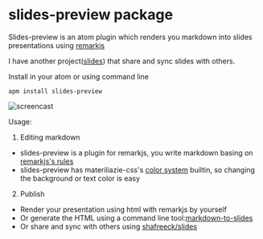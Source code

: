 # slides-preview package

Slides-preview is an atom plugin which renders you markdown into slides presentations using [remarkjs](http://remarkjs.com/#1)

I have another project([slides](http://github.com/shafreeck/slides)) that share and sync slides with others.

Install in your atom or using command line

```
apm install slides-preview
```
![screencast](https://raw.githubusercontent.com/shafreeck/slides-preview/master/resource/slides-preview-screencast.gif)

Usage:

1. Editing markdown

* slides-preview is a plugin for remarkjs, you write markdown basing on [remarkjs's rules](https://github.com/gnab/remark/wiki/Markdown)
* slides-preview has materiliazie-css's [color system](http://materializecss.com/color.html) builtin, so changing the background or text color is easy

2. Publish

* Render your presentation using html with remarkjs by yourself
* Or generate the HTML using a command line tool:[markdown-to-slides](https://github.com/partageit/markdown-to-slides)
* Or share and sync with others using [shafreeck/slides](https://github.com/shafreeck/slides)
